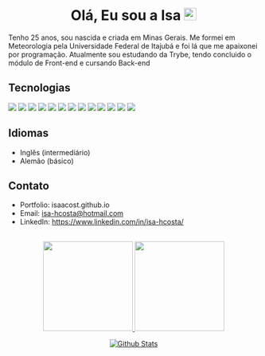<div align="center">
   <h1>Olá, Eu sou a Isa <img src="https://media.giphy.com/media/hvRJCLFzcasrR4ia7z/giphy.gif" width="25px"> </h1>
   
  
</div>

Tenho 25 anos, sou nascida e criada em Minas Gerais. Me formei em Meteorologia pela Universidade Federal de Itajubá e foi lá que me apaixonei por programação. Atualmente sou estudando da Trybe, tendo concluido o módulo de Front-end e cursando Back-end

## Tecnologias
<p align='left'>
  <img src="https://img.shields.io/badge/HTML5-0b6b81?style=for-the-badge&logo=html5&logoColor=white" />
  
  <img src="https://img.shields.io/badge/CSS3-0b6b81?style=for-the-badge&logo=css3&logoColor=white" />
  
  <img src="https://img.shields.io/badge/JavaScript-0b6b81?style=for-the-badge&logo=javascript&logoColor=white" />
  <img src="https://img.shields.io/badge/TypeScript-0b6b81?style=for-the-badge&logo=typescript&logoColor=white" />
  
  <img src="https://img.shields.io/badge/React-0b6b81?style=for-the-badge&logo=react&logoColor=white" />
  <img src="https://img.shields.io/badge/Redux-0b6b81?style=for-the-badge&logo=redux&logoColor=white" />
  <img src="https://img.shields.io/badge/React_Router-0b6b81?style=for-the-badge&logo=react-router&logoColor=white" />
  
  <img src="https://img.shields.io/badge/Node.js-0b6b81?style=for-the-badge&logo=node.js&logoColor=white" />
  <img src="https://img.shields.io/badge/Express.js-0b6b81?style=for-the-badge" /> 
  <img src="https://img.shields.io/badge/MySQL-0b6b81?style=for-the-badge&logo=mysql&logoColor=white" />
  <img src="https://img.shields.io/badge/Docker-0b6b81?style=for-the-badge&logo=docker&logoColor=white" />
  
  <img src="https://img.shields.io/badge/Git-0b6b81?style=for-the-badge&logo=git&logoColor=white" />
  <img src="https://img.shields.io/badge/Linux-0b6b81?style=for-the-badge&logo=linux&logoColor=white" /> 
</p>

## Idiomas
- Inglês (intermediário)
- Alemão (básico)

## Contato
- Portfolio: isaacost.github.io 
- Email: isa-hcosta@hotmail.com
- LinkedIn: https://www.linkedin.com/in/isa-hcosta/

<br>

<div align="center">
  <a href="https://github.com/isaacost/">
  <img height="180em" src="https://github-readme-stats.vercel.app/api?username=isaacost&show_icons=true&theme=dracula"/>
  <img height="180em" src="https://github-readme-stats.vercel.app/api/top-langs/?username=isaacost&theme=dracula"/>
</div>
  
<p align="center">
        <img src="https://raw.githubusercontent.com/mayhemantt/mayhemantt/Update/svg/Bottom.svg" alt="Github Stats" />
</p>
